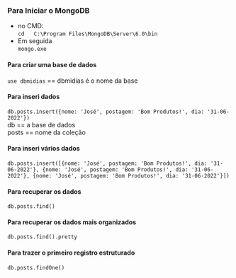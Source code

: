 ### Para Iniciar o MongoDB
* no CMD:  
`cd   C:\Program Files\MongoDB\Server\6.0\bin`
* Em seguida   
`mongo.exe`  

#### Para criar uma base de dados
`use dbmidias` == dbmidias é o nome da base  
#### Para inseri dados 
`db.posts.insert({nome: 'José', postagem: 'Bom Produtos!', dia: '31-06-2022'})`  
db == a base de dados  
posts == nome da coleção  
#### Para inseri vários dados  
`db.posts.insert([{nome: 'José', postagem: 'Bom Produtos!', dia: '31-06-2022'}, {nome: 'José', postagem: 'Bom Produtos!', dia: '31-06-2022'}, {nome: 'José', postagem: 'Bom Produtos!', dia: '31-06-2022'}])`  
#### Para recuperar os dados
`db.posts.find()`  
#### Para recuperar os dados mais organizados 
`db.posts.find().pretty`  
#### Para trazer o primeiro registro estruturado  
`db.posts.findOne()`